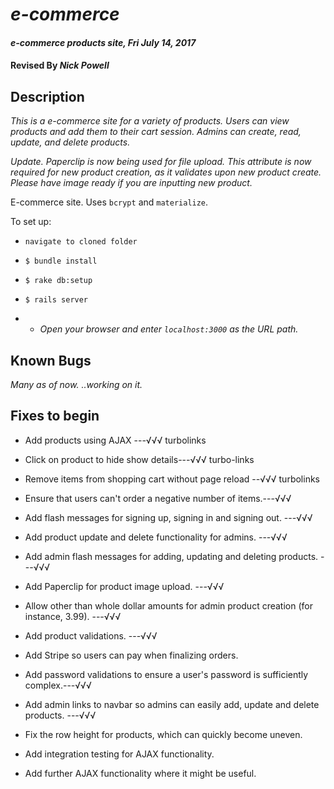 # _e-commerce_

#### _e-commerce products site, Fri July 14, 2017_

#### Revised By _**Nick Powell**_

## Description

_This is a e-commerce site for a variety of products. Users can view products and add them to their cart session. Admins can create, read, update, and delete products._

_Update. Paperclip is now being used for file upload. This attribute is now required for new product creation, as it validates upon new product create. Please have image ready if you are inputting new product._


E-commerce site. Uses `bcrypt` and `materialize`.

To set up:

* `navigate to cloned folder`
* `$ bundle install`
* `$ rake db:setup`
* `$ rails server`

* * _Open your browser and enter `localhost:3000` as the URL path._

## Known Bugs

_Many as of now. ..working on it._

## Fixes to begin

* Add products using AJAX ---√√√ turbolinks
* Click on product to hide show details---√√√ turbo-links
* Remove items from shopping cart without page reload --√√√ turbolinks

* Ensure that users can't order a negative number of items.---√√√
* Add flash messages for signing up, signing in and signing out. ---√√√
* Add product update and delete functionality for admins. ---√√√
* Add admin flash messages for adding, updating and deleting products. ---√√√
* Add Paperclip for product image upload. ---√√√
* Allow other than whole dollar amounts for admin product creation (for instance, 3.99). ---√√√
* Add product validations. ---√√√
* Add Stripe so users can pay when finalizing orders.
* Add password validations to ensure a user's password is sufficiently complex.---√√√
* Add admin links to navbar so admins can easily add, update and delete products. ---√√√
* Fix the row height for products, which can quickly become uneven.
* Add integration testing for AJAX functionality.
* Add further AJAX functionality where it might be useful.
